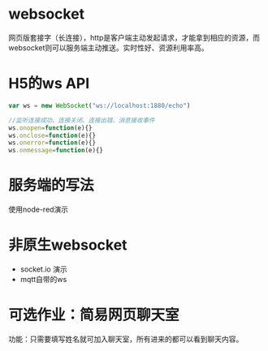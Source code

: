 # websocket
网页版套接字（长连接），http是客户端主动发起请求，才能拿到相应的资源，而websocket则可以服务端主动推送。实时性好、资源利用率高。
# H5的ws API
```javascript
var ws = new WebSocket("ws://localhost:1880/echo")

//监听连接成功、连接关闭、连接出错、消息接收事件
ws.onopen=function(e){}
ws.onclose=function(e){}
ws.onerror=function(e){}
ws.onmessage=function(e){}
```
# 服务端的写法
使用node-red演示
# 非原生websocket
- socket.io 演示
- mqtt自带的ws
# 可选作业：简易网页聊天室
功能：只需要填写姓名就可加入聊天室，所有进来的都可以看到聊天内容。